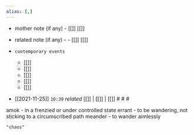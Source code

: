 ```yaml
---
alias: [,]
---
```

- mother note (if any)
		- [[]] [[]]
- related note (if any) -
		- [[]] [[]]
- `contemporary events`
	- [[]]
	- [[]]
	- [[]]
	- [[]]
	- [[]]

- [[2021-11-25]]  `10:39` _related_ [[]] | [[]] | [[]] # # #

amok - in a frenzied or under controlled state
errant - to be wandering, not sticking to a circumscribed path
meander - to wander aimlessly

```query
"chaos"
```